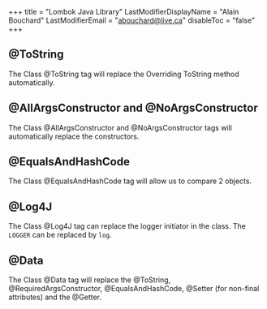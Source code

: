 +++
title = "Lombok Java Library"
LastModifierDisplayName = "Alain Bouchard"
LastModifierEmail = "abouchard@live.ca"
disableToc = "false"
+++

## @ToString

The Class @ToString tag will replace the Overriding ToString method automatically.

## @AllArgsConstructor and @NoArgsConstructor

The Class @AllArgsConstructor and @NoArgsConstructor tags will automatically replace the constructors.

## @EqualsAndHashCode

The Class @EqualsAndHashCode tag will allow us to compare 2 objects.

## @Log4J

The Class @Log4J tag can replace the logger initiator in the class.  The `LOGGER` can be replaced by `log`.

## @Data

The Class @Data tag will replace the @ToString, @RequiredArgsConstructor, @EqualsAndHashCode, @Setter (for non-final attributes) and the @Getter.
